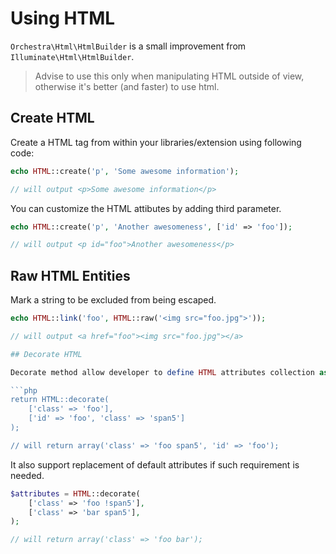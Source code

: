 Using HTML
==============

`Orchestra\Html\HtmlBuilder` is a small improvement from `Illuminate\Html\HtmlBuilder`.

> Advise to use this only when manipulating HTML outside of view, otherwise it's better (and faster) to use html.

## Create HTML

Create a HTML tag from within your libraries/extension using following code:

```php
echo HTML::create('p', 'Some awesome information');

// will output <p>Some awesome information</p>
```

You can customize the HTML attibutes by adding third parameter.

```php
echo HTML::create('p', 'Another awesomeness', ['id' => 'foo']);

// will output <p id="foo">Another awesomeness</p>
```

## Raw HTML Entities

Mark a string to be excluded from being escaped.

```php
echo HTML::link('foo', HTML::raw('<img src="foo.jpg">'));

// will output <a href="foo"><img src="foo.jpg"></a>

## Decorate HTML

Decorate method allow developer to define HTML attributes collection as `HTML::attributes` method, with the addition of including default attributes array as second parameter.

```php
return HTML::decorate(
	['class' => 'foo'], 
	['id' => 'foo', 'class' => 'span5']
);

// will return array('class' => 'foo span5', 'id' => 'foo');
```

It also support replacement of default attributes if such requirement is needed.

```php
$attributes = HTML::decorate(
	['class' => 'foo !span5'],
	['class' => 'bar span5'],
);

// will return array('class' => 'foo bar');
```
